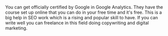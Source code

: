  You can get officially certified by Google in Google Analytics. They have the course set up online that you can do in your free time and it's free. This is a big help in SEO work which is a rising and popular skill to have. If you can write well you can freelance in this field doing copywriting and digital marketing.  